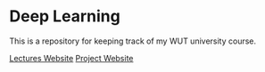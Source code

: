# Deep Learning

This is a repository for keeping track of my WUT university course.

[Lectures Website](https://leon.pw.edu.pl/course/view.php?id=2528)
[Project Website](https://leon.pw.edu.pl/course/view.php?id=2742)